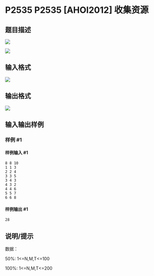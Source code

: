 # P2535 P2535 [AHOI2012] 收集资源

## 题目描述

 ![](https://cdn.luogu.com.cn/upload/pic/1637.png) 

 ![](https://cdn.luogu.com.cn/upload/pic/1638.png) 



## 输入格式

![](https://cdn.luogu.com.cn/upload/pic/1639.png)


## 输出格式

![](https://cdn.luogu.com.cn/upload/pic/1640.png)


## 输入输出样例

### 样例 #1

#### 样例输入 #1

```
8 8 10
1 1 3
2 2 4
3 3 5
3 4 3
4 3 2
4 4 6
5 5 7
6 6 8
```

#### 样例输出 #1

```
28
```

## 说明/提示

数据：

50%: 1<=N,M,T<=100

100%: 1<=N,M,T<=200


